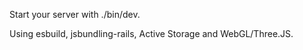 Start your server with ./bin/dev.

Using esbuild, jsbundling-rails, Active Storage and WebGL/Three.JS. 
